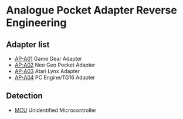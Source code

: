 # Analogue Pocket Adapter Reverse Engineering

## Adapter list

* [AP-A01](gg.md) Game Gear Adapter
* [AP-A02](ngp.md) Neo Geo Pocket Adapter
* [AP-A03](lynx.md) Atari Lynx Adapter
* [AP-A04](pce.md) PC Engine/TG16 Adapter

## Detection

* [MCU](mcu.md) Unidentified Microcontroller
